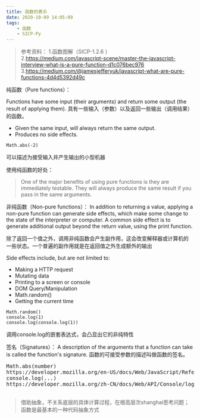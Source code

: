 ```yaml
---
title: 函数的表示
date: 2020-10-09 14:05:09
tags:
    - 函数
    - SICP-Py
---
```

> 参考资料：
1.函数图解（SICP-1.2.6 ）
2.https://medium.com/javascript-scene/master-the-javascript-interview-what-is-a-pure-function-d1c076bec976
3.https://medium.com/@jamesjefferyuk/javascript-what-are-pure-functions-4d4d5392d49c

纯函数（Pure functions）：

Functions have some input (their arguments) and return some output (the result of applying them).
具有一些输入（参数）以及返回一些输出（调用结果）的函数。

- Given the same input, will always return the same output.
- Produces no side effects.

```
Math.abs(-2)
```

可以描述为接受输入并产生输出的小型机器

使用纯函数的好处：
> One of the major benefits of using pure functions is they are immediately testable. They will always produce the same result if you pass in the same arguments.


非纯函数（Non-pure functions）：
In addition to returning a value, applying a non-pure function can generate side effects, which make some change to the state of the interpreter or computer. A common side effect is to generate additional output beyond the return value, using the print function.

除了返回一个值之外，调用非纯函数会产生副作用，这会改变解释器或计算机的 一些状态。一个普遍的副作用就是在返回值之外生成额外的输出

Side effects include, but are not limited to:
- Making a HTTP request
- Mutating data
- Printing to a screen or console
- DOM Query/Manipulation
- Math.random()
- Getting the current time


```
Math.random()
console.log(1)
console.log(console.log(1))
```
调用console.log的嵌套表达式，会凸显出它的非纯特性


签名（Signatures）：
A description of the arguments that a function can take is called the function's signature.
函数的可接受参数的描述叫做函数的签名。


<pre>
Math.abs(number)
https://developer.mozilla.org/en-US/docs/Web/JavaScript/Reference/Global_Objects/Math/abs
console.log(...)
https://developer.mozilla.org/zh-CN/docs/Web/API/Console/log

</pre>

> 借助抽象，不关系底层的具体计算过程，在根高层次shanghai思考问题； 函数是最基本的一种代码抽象方式